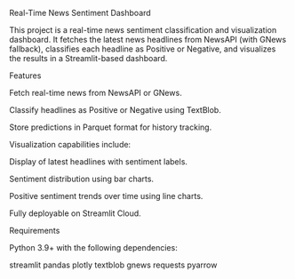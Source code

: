 Real-Time News Sentiment Dashboard

This project is a real-time news sentiment classification and visualization dashboard. It fetches the latest news headlines from NewsAPI (with GNews fallback), classifies each headline as Positive or Negative, and visualizes the results in a Streamlit-based dashboard.

Features

Fetch real-time news from NewsAPI or GNews.

Classify headlines as Positive or Negative using TextBlob.

Store predictions in Parquet format for history tracking.

Visualization capabilities include:

Display of latest headlines with sentiment labels.

Sentiment distribution using bar charts.

Positive sentiment trends over time using line charts.

Fully deployable on Streamlit Cloud.

Requirements

Python 3.9+ with the following dependencies:

streamlit pandas plotly textblob gnews requests pyarrow
